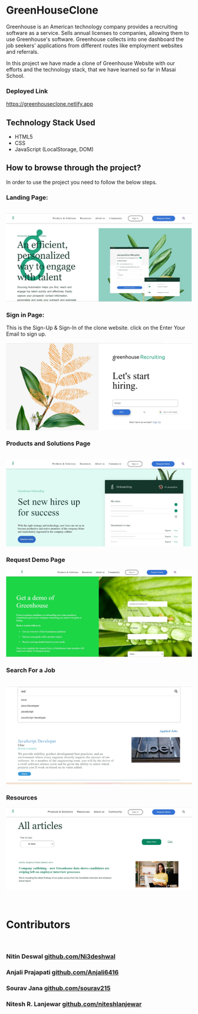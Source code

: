 # GreenHouseClone
Greenhouse is an American technology company provides a recruiting software as a service. Sells annual licenses to companies, allowing them to use Greenhouse's software. Greenhouse collects into one dashboard the job seekers' applications from different routes like employment websites and referrals.

In this project we have made a clone of Greenhouse Website with our efforts and the technology stack, that we have learned so far in  Masai School.

### Deployed Link
<a>https://greenhouseclone.netlify.app</a>

## Technology Stack Used
<ul>
<li>HTML5</li>
<li>CSS</li>
<li>JavaScript (LocalStorage, DOM)</li>
</ul>

## How to browse through the project?
In order to use the project you need to follow the below steps.

### Landing Page:
<br/>
<img src="./All%20Images/Gh_HomePage.jpg"/>
<br/>

### Sign in Page:
This is the Sign-Up & Sign-In of the clone website. click on the Enter Your Email to sign up.

<img src="./All%20Images/gh_login.jpg"/>
<br/>

### Products and Solutions Page
<br/>
<img src="./All%20Images/gh_onboarding.jpg"/>
<br/>

### Request Demo Page
<img src="./All%20Images/gh_request.jpg"/>

### Search For a Job
<br/>
<img src="./All%20Images/gh_search.jpg"/>
<br/>

### Resources
<img src="./All%20Images/gh_blog.jpg"/>
<br/>
<br/>
<br/>

# Contributors
<br/>

### Nitin Deswal <a href="https://github.com/Ni3deshwal">github.com/Ni3deshwal</a>

### Anjali Prajapati <a href="https://github.com/Anjali6416">github.com/Anjali6416</a>
### Sourav Jana <a href="https://github.com/sourav215">github.com/sourav215</a>
### Nitesh R. Lanjewar <a href="https://github.com/niteshlanjewar">github.com/niteshlanjewar</a>

